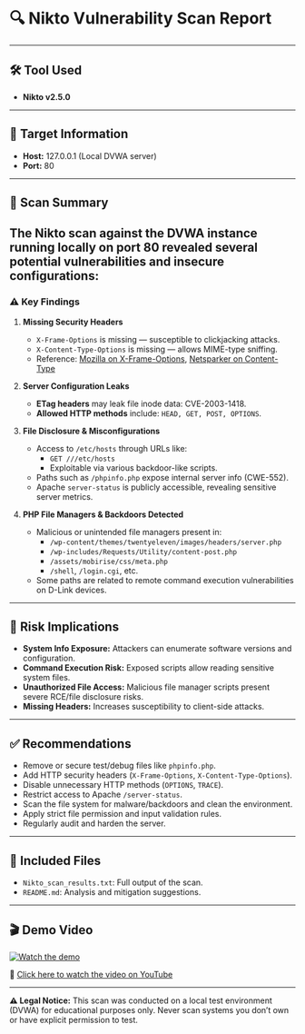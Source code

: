 # 🔍 Nikto Vulnerability Scan Report
---

## 🛠 Tool Used

- **Nikto v2.5.0**
---

## 🎯 Target Information

- **Host:** 127.0.0.1 (Local DVWA server)
- **Port:** 80
---

## 🧪 Scan Summary

The Nikto scan against the DVWA instance running locally on port 80 revealed several potential vulnerabilities and insecure configurations:
---

### ⚠️ Key Findings

1. **Missing Security Headers**
   - `X-Frame-Options` is missing — susceptible to clickjacking attacks.
   - `X-Content-Type-Options` is missing — allows MIME-type sniffing.
   - Reference: [Mozilla on X-Frame-Options](https://developer.mozilla.org/en-US/docs/Web/HTTP/Headers/X-Frame-Options), [Netsparker on Content-Type](https://www.netsparker.com/web-vulnerability-scanner/vulnerabilities/missing-content-type-header/)

2. **Server Configuration Leaks**
   - **ETag headers** may leak file inode data: CVE-2003-1418.
   - **Allowed HTTP methods** include: `HEAD, GET, POST, OPTIONS`.

3. **File Disclosure & Misconfigurations**
   - Access to `/etc/hosts` through URLs like:
     - `GET ///etc/hosts`
     - Exploitable via various backdoor-like scripts.
   - Paths such as `/phpinfo.php` expose internal server info (CWE-552).
   - Apache `server-status` is publicly accessible, revealing sensitive server metrics.

4. **PHP File Managers & Backdoors Detected**
   - Malicious or unintended file managers present in:
     - `/wp-content/themes/twentyeleven/images/headers/server.php`
     - `/wp-includes/Requests/Utility/content-post.php`
     - `/assets/mobirise/css/meta.php`
     - `/shell`, `/login.cgi`, etc.
   - Some paths are related to remote command execution vulnerabilities on D-Link devices.
---

## 📌 Risk Implications

- **System Info Exposure:** Attackers can enumerate software versions and configuration.
- **Command Execution Risk:** Exposed scripts allow reading sensitive system files.
- **Unauthorized File Access:** Malicious file manager scripts present severe RCE/file disclosure risks.
- **Missing Headers:** Increases susceptibility to client-side attacks.

---
## ✅ Recommendations

- Remove or secure test/debug files like `phpinfo.php`.
- Add HTTP security headers (`X-Frame-Options`, `X-Content-Type-Options`).
- Disable unnecessary HTTP methods (`OPTIONS`, `TRACE`).
- Restrict access to Apache `/server-status`.
- Scan the file system for malware/backdoors and clean the environment.
- Apply strict file permission and input validation rules.
- Regularly audit and harden the server.

---
## 📂 Included Files

- `Nikto_scan_results.txt`: Full output of the scan.
- `README.md`: Analysis and mitigation suggestions.

---
## 🎬 Demo Video

[![Watch the demo](https://img.youtube.com/ZeSYWc5xivE.jpg)](https://youtu.be/ZeSYWc5xivE)

🔗 [Click here to watch the video on YouTube](https://youtu.be/ZeSYWc5xivE)

---
**⚠️ Legal Notice:** This scan was conducted on a local test environment (DVWA) for educational purposes only. Never scan systems you don’t own or have explicit permission to test.
